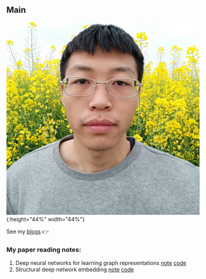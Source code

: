 ## Main
![](https://raw.githubusercontent.com/zhensyuan/imgs/master/yuan.png){:height="44%" width="44%"}  

See my [blogs](https://zhensyuan.github.io/blog/) :point_right:

### My paper reading notes:  
1. Deep neural networks for learning graph representations [note](https://raw.githubusercontent.com/zhensyuan/zhensyuan.github.io/master/DNN%20for%20Learning%20Graph%20Representations.pdf) [code]()  
2. Structural deep network embedding [note](https://raw.githubusercontent.com/zhensyuan/zhensyuan.github.io/master/SDNE.pdf) [code]()
